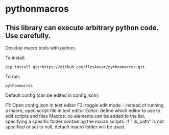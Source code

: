 # pythonmacros

##  This library can execute arbitrary python code. Use carefully.

Desktop macro tools with python.

To install:
```
pip install git+https://github.com/fleskovar/pythonmacros.git
```

To run:
```
pythonmacros
```

Default config (can be edited in config.json):

F1: Open config.json in text editor
F2: toggle edit mode - instead of running a macro, open script file in text editor
Editor: define which editor to use to edit scripts and files
Macros: no elements can be added to the list, specifying a specific folder containing the macro scripts. If "lib_path" is not specified or set to null, default macro folder will be used.
